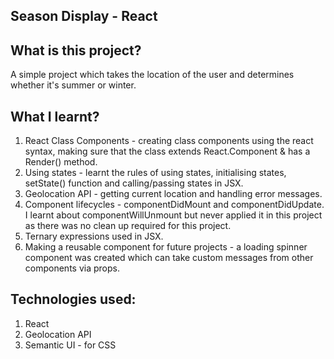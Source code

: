 ## Season Display - React 

## What is this project?
A simple project which takes the location of the user and determines whether it's summer or winter.

## What I learnt?
1. React Class Components - creating class components using the react syntax, making sure that the class extends React.Component & has a Render() method.
2. Using states - learnt the rules of using states, initialising states, setState() function and calling/passing states in JSX.
3. Geolocation API - getting current location and handling error messages.
4. Component lifecycles - componentDidMount and componentDidUpdate. I learnt about componentWillUnmount but never applied it in this project as there was no clean up required for this project.
5. Ternary expressions used in JSX.
6. Making a reusable component for future projects - a loading spinner component was created which can take custom messages from other components via props.

## Technologies used:
1. React
2. Geolocation API
3. Semantic UI - for CSS
